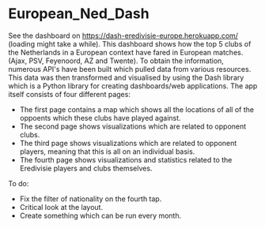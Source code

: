 # European_Ned_Dash

See the dashboard on https://dash-eredivisie-europe.herokuapp.com/ (loading might take a while). 
This dashboard shows how the top 5 clubs of the Netherlands in a European context have fared in European matches. 
(Ajax, PSV, Feyenoord, AZ and Twente). 
To obtain the information, numerous API's have been built which pulled data from various resources. This data was
then transformed and visualised by using the Dash library which is a Python library for creating dashboards/web applications. 
The app itself consists of four different pages:
- The first page contains a map which shows all the locations of all of the oppoents which these clubs have played against. 
- The second page shows visualizations which are related to opponent clubs. 
- The third page shows visualizations which are related to opponent players, meaning that this is all on an individual basis. 
- The fourth page shows visualizations and statistics related to the Eredivisie players and clubs themselves. 


To do:
- Fix the filter of nationality on the fourth tap. 
- Critical look at the layout. 
- Create something which can be run every month.
